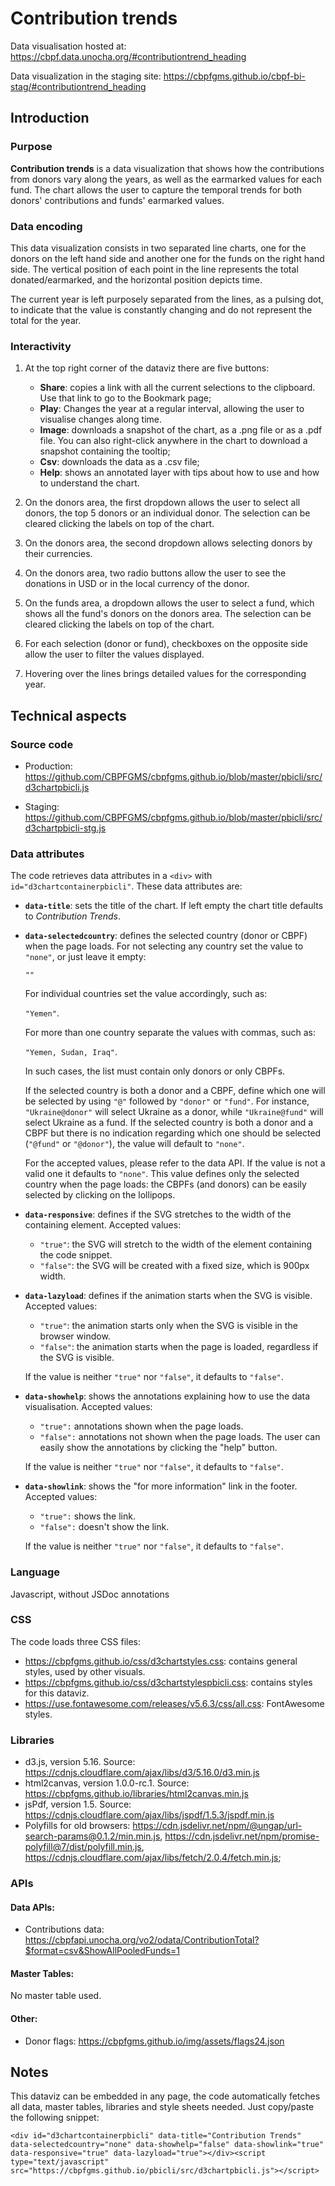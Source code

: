 # Contribution trends

Data visualisation hosted at: https://cbpf.data.unocha.org/#contributiontrend_heading

Data visualization in the staging site: https://cbpfgms.github.io/cbpf-bi-stag/#contributiontrend_heading

## Introduction

### Purpose

**Contribution trends** is a data visualization that shows how the contributions from donors vary along the years, as well as the earmarked values for each fund. The chart allows the user to capture the temporal trends for both donors' contributions and funds' earmarked values.

### Data encoding

This data visualization consists in two separated line charts, one for the donors on the left hand side and another one for the funds on the right hand side. The vertical position of each point in the line represents the total donated/earmarked, and the horizontal position depicts time.

The current year is left purposely separated from the lines, as a pulsing dot, to indicate that the value is constantly changing and do not represent the total for the year.

### Interactivity

1. At the top right corner of the dataviz there are five buttons:

    - **Share**: copies a link with all the current selections to the clipboard. Use that link to go to the Bookmark page;
    - **Play**: Changes the year at a regular interval, allowing the user to visualise changes along time.
    - **Image**: downloads a snapshot of the chart, as a .png file or as a .pdf file. You can also right-click anywhere in the chart to download a snapshot containing the tooltip;
    - **Csv**: downloads the data as a .csv file;
    - **Help**: shows an annotated layer with tips about how to use and how to understand the chart.

2. On the donors area, the first dropdown allows the user to select all donors, the top 5 donors or an individual donor. The selection can be cleared clicking the labels on top of the chart.

3. On the donors area, the second dropdown allows selecting donors by their currencies.

4. On the donors area, two radio buttons allow the user to see the donations in USD or in the local currency of the donor.

5. On the funds area, a dropdown allows the user to select a fund, which shows all the fund's donors on the donors area. The selection can be cleared clicking the labels on top of the chart.

6. For each selection (donor or fund), checkboxes on the opposite side allow the user to filter the values displayed.

7. Hovering over the lines brings detailed values for the corresponding year.

## Technical aspects

### Source code

-   Production: https://github.com/CBPFGMS/cbpfgms.github.io/blob/master/pbicli/src/d3chartpbicli.js

-   Staging: https://github.com/CBPFGMS/cbpfgms.github.io/blob/master/pbicli/src/d3chartpbicli-stg.js

### Data attributes

The code retrieves data attributes in a `<div>` with `id="d3chartcontainerpbicli"`. These data attributes are:

-   **`data-title`**: sets the title of the chart. If left empty the chart title defaults to _Contribution Trends_.

-   **`data-selectedcountry`**: defines the selected country (donor or CBPF) when the page loads. For not selecting any country set the value to `"none"`, or just leave it empty:

    `""`

    For individual countries set the value accordingly, such as:

    `"Yemen"`.

    For more than one country separate the values with commas, such as:

    `"Yemen, Sudan, Iraq"`.

    In such cases, the list must contain only donors or only CBPFs.

    If the selected country is both a donor and a CBPF, define which one will be selected by using `"@"` followed by `"donor"` or `"fund"`. For instance, `"Ukraine@donor"` will select Ukraine as a donor, while `"Ukraine@fund"` will select Ukraine as a fund. If the selected country is both a donor and a CBPF but there is no indication regarding which one should be selected (`"@fund"` or `"@donor"`), the value will default to `"none"`.

    For the accepted values, please refer to the data API. If the value is not a valid one it defaults to `"none"`. This value defines only the selected country when the page loads: the CBPFs (and donors) can be easily selected by clicking on the lollipops.

-   **`data-responsive`**: defines if the SVG stretches to the width of the containing element. Accepted values:

    -   `"true"`: the SVG will stretch to the width of the element containing the code snippet.
    -   `"false"`: the SVG will be created with a fixed size, which is 900px width.

-   **`data-lazyload`**: defines if the animation starts when the SVG is visible. Accepted values:

    -   `"true"`: the animation starts only when the SVG is visible in the browser window.
    -   `"false"`: the animation starts when the page is loaded, regardless if the SVG is visible.

    If the value is neither `"true"` nor `"false"`, it defaults to `"false"`.

-   **`data-showhelp`**: shows the annotations explaining how to use the data visualisation. Accepted values:

    -   `"true":` annotations shown when the page loads.
    -   `"false":` annotations not shown when the page loads. The user can easily show the annotations by clicking the "help" button.

    If the value is neither `"true"` nor `"false"`, it defaults to `"false"`.

-   **`data-showlink`**: shows the "for more information" link in the footer. Accepted values:

    -   `"true":` shows the link.
    -   `"false":` doesn't show the link.

    If the value is neither `"true"` nor `"false"`, it defaults to `"false"`.

### Language

Javascript, without JSDoc annotations

### CSS

The code loads three CSS files:

-   https://cbpfgms.github.io/css/d3chartstyles.css: contains general styles, used by other visuals.
-   https://cbpfgms.github.io/css/d3chartstylespbicli.css: contains styles for this dataviz.
-   https://use.fontawesome.com/releases/v5.6.3/css/all.css: FontAwesome styles.

### Libraries

-   d3.js, version 5.16. Source: https://cdnjs.cloudflare.com/ajax/libs/d3/5.16.0/d3.min.js
-   html2canvas, version 1.0.0-rc.1. Source: https://cbpfgms.github.io/libraries/html2canvas.min.js
-   jsPdf, version 1.5. Source: https://cdnjs.cloudflare.com/ajax/libs/jspdf/1.5.3/jspdf.min.js
-   Polyfills for old browsers: https://cdn.jsdelivr.net/npm/@ungap/url-search-params@0.1.2/min.min.js,
    https://cdn.jsdelivr.net/npm/promise-polyfill@7/dist/polyfill.min.js,
    https://cdnjs.cloudflare.com/ajax/libs/fetch/2.0.4/fetch.min.js;

### APIs

#### Data APIs:

-   Contributions data: https://cbpfapi.unocha.org/vo2/odata/ContributionTotal?$format=csv&ShowAllPooledFunds=1

#### Master Tables:

No master table used.

#### Other:

-   Donor flags: https://cbpfgms.github.io/img/assets/flags24.json

## Notes

This dataviz can be embedded in any page, the code automatically fetches all data, master tables, libraries and style sheets needed.
Just copy/paste the following snippet:

`<div id="d3chartcontainerpbicli" data-title="Contribution Trends" data-selectedcountry="none" data-showhelp="false" data-showlink="true" data-responsive="true" data-lazyload="true"></div><script type="text/javascript" src="https://cbpfgms.github.io/pbicli/src/d3chartpbicli.js"></script>`
